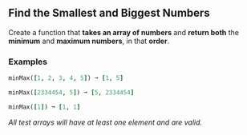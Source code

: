 ## Find the Smallest and Biggest Numbers

Create a function that **takes an array of numbers** and **return both** the **minimum** and **maximum numbers**, in that **order**.

### Examples
``` ruby
minMax([1, 2, 3, 4, 5]) ➞ [1, 5]

minMax([2334454, 5]) ➞ [5, 2334454]

minMax([1]) ➞ [1, 1]
```
*All test arrays will have at least one element and are valid.*
